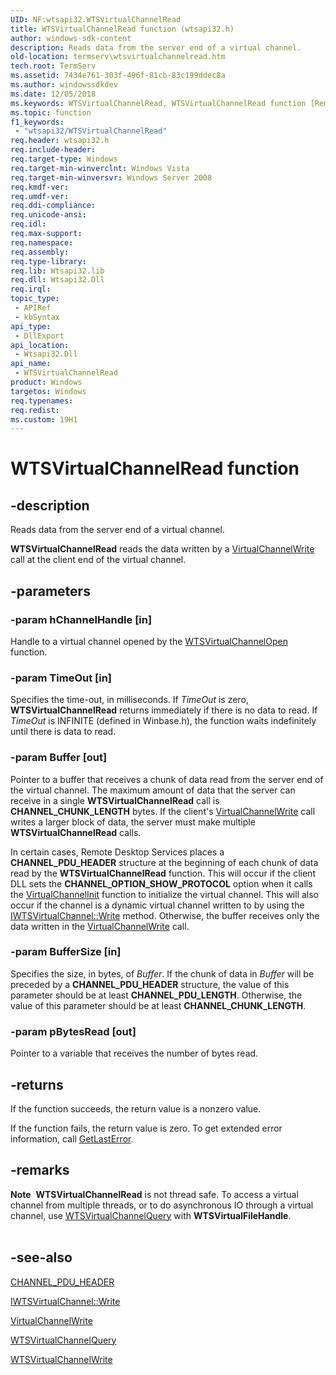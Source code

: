 ```yaml
---
UID: NF:wtsapi32.WTSVirtualChannelRead
title: WTSVirtualChannelRead function (wtsapi32.h)
author: windows-sdk-content
description: Reads data from the server end of a virtual channel.
old-location: termserv\wtsvirtualchannelread.htm
tech.root: TermServ
ms.assetid: 7434e761-303f-496f-81cb-83c199ddec8a
ms.author: windowssdkdev
ms.date: 12/05/2018
ms.keywords: WTSVirtualChannelRead, WTSVirtualChannelRead function [Remote Desktop Services], _win32_wtsvirtualchannelread, termserv.wtsvirtualchannelread, wtsapi32/WTSVirtualChannelRead
ms.topic: function
f1_keywords: 
 - "wtsapi32/WTSVirtualChannelRead"
req.header: wtsapi32.h
req.include-header: 
req.target-type: Windows
req.target-min-winverclnt: Windows Vista
req.target-min-winversvr: Windows Server 2008
req.kmdf-ver: 
req.umdf-ver: 
req.ddi-compliance: 
req.unicode-ansi: 
req.idl: 
req.max-support: 
req.namespace: 
req.assembly: 
req.type-library: 
req.lib: Wtsapi32.lib
req.dll: Wtsapi32.Dll
req.irql: 
topic_type:
 - APIRef
 - kbSyntax
api_type:
 - DllExport
api_location:
 - Wtsapi32.Dll
api_name:
 - WTSVirtualChannelRead
product: Windows
targetos: Windows
req.typenames: 
req.redist: 
ms.custom: 19H1
---
```


# WTSVirtualChannelRead function


## -description


Reads data from the server end of a virtual
   channel.

<b>WTSVirtualChannelRead</b> reads the data written 
    by a <a href="https://docs.microsoft.com/windows/desktop/api/cchannel/nc-cchannel-virtualchannelwrite">VirtualChannelWrite</a> call at the client 
    end of the virtual channel.
   


## -parameters




### -param hChannelHandle [in]

Handle to a virtual channel opened by the 
      <a href="https://docs.microsoft.com/windows/desktop/api/wtsapi32/nf-wtsapi32-wtsvirtualchannelopen">WTSVirtualChannelOpen</a> function.


### -param TimeOut [in]

Specifies the time-out, in milliseconds. If <i>TimeOut</i> is zero, 
      <b>WTSVirtualChannelRead</b> returns immediately 
      if there is no data to read. If <i>TimeOut</i> is INFINITE (defined in Winbase.h), the 
      function waits indefinitely until there is data to read.


### -param Buffer [out]

Pointer to a buffer that receives a chunk of data read from the server end of the virtual channel. The maximum 
      amount of data that the server can receive in a single 
      <b>WTSVirtualChannelRead</b> call is 
      <b>CHANNEL_CHUNK_LENGTH</b> bytes. If the client's 
      <a href="https://docs.microsoft.com/windows/desktop/api/cchannel/nc-cchannel-virtualchannelwrite">VirtualChannelWrite</a> call writes 
      a larger block of data, the server must make multiple 
      <b>WTSVirtualChannelRead</b> calls.

In certain cases, Remote Desktop Services places a 
<b>CHANNEL_PDU_HEADER</b> structure at the beginning of each chunk of data read by the 
<b>WTSVirtualChannelRead</b> function. This will occur if the 
client DLL sets the <b>CHANNEL_OPTION_SHOW_PROTOCOL</b> option when it calls the 
<a href="https://docs.microsoft.com/windows/desktop/api/cchannel/nc-cchannel-virtualchannelinit">VirtualChannelInit</a> function to initialize the virtual channel. This will also occur if the channel is a dynamic virtual channel written to by using the <a href="https://docs.microsoft.com/windows/desktop/api/tsvirtualchannels/nf-tsvirtualchannels-iwtsvirtualchannel-write">IWTSVirtualChannel::Write</a> method. Otherwise, 
       the buffer receives only the data written in the 
       <a href="https://docs.microsoft.com/windows/desktop/api/cchannel/nc-cchannel-virtualchannelwrite">VirtualChannelWrite</a> call.


### -param BufferSize [in]

Specifies the size, in bytes, of <i>Buffer</i>. If the chunk of data in <i>Buffer</i> will be preceded by a <b>CHANNEL_PDU_HEADER</b> structure, the value of this parameter should be at least 
      <b>CHANNEL_PDU_LENGTH</b>. Otherwise, the value of this parameter should be at least <b>CHANNEL_CHUNK_LENGTH</b>.


### -param pBytesRead [out]

Pointer to a variable that receives the number of bytes read.


## -returns



If the function succeeds, the return value is a nonzero value.

If the function fails, the return value is zero. To get extended error information, call 
       <a href="https://docs.microsoft.com/windows/desktop/api/errhandlingapi/nf-errhandlingapi-getlasterror">GetLastError</a>.
      




## -remarks



<div class="alert"><b>Note</b>  <b>WTSVirtualChannelRead</b> is not thread safe. 
    To access a virtual channel from multiple threads, or to do asynchronous IO through a virtual channel, use 
    <a href="https://docs.microsoft.com/windows/desktop/api/wtsapi32/nf-wtsapi32-wtsvirtualchannelquery">WTSVirtualChannelQuery</a> with 
    <b>WTSVirtualFileHandle</b>.</div>
<div> </div>



## -see-also




<a href="https://docs.microsoft.com/windows/desktop/api/pchannel/ns-pchannel-tagchannel_pdu_header">CHANNEL_PDU_HEADER</a>



<a href="https://docs.microsoft.com/windows/desktop/api/tsvirtualchannels/nf-tsvirtualchannels-iwtsvirtualchannel-write">IWTSVirtualChannel::Write</a>



<a href="https://docs.microsoft.com/windows/desktop/api/cchannel/nc-cchannel-virtualchannelwrite">VirtualChannelWrite</a>



<a href="https://docs.microsoft.com/windows/desktop/api/wtsapi32/nf-wtsapi32-wtsvirtualchannelquery">WTSVirtualChannelQuery</a>



<a href="https://docs.microsoft.com/windows/desktop/api/wtsapi32/nf-wtsapi32-wtsvirtualchannelwrite">WTSVirtualChannelWrite</a>
 

 

